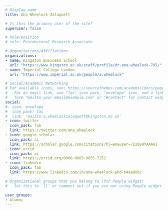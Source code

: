 ```yaml
---
# Display name
title: Ana Wheelock-Zalaquett

# Is this the primary user of the site?
superuser: false

# Role/position
# role: Postdoctoral Research Associate

# Organizations/Affiliations
organizations:
- name: Kingston Business School
  url: "https://www.kingston.ac.uk/staff/profile/dr-ana-wheelock-795/"
- name: Imperial College London
  url: "https://www.imperial.ac.uk/people/a.wheelock"

# Social/Academic Networking
# For available icons, see: https://sourcethemes.com/academic/docs/page-builder/#icons
#   For an email link, use "fas" icon pack, "envelope" icon, and a link in the
#   form "mailto:your-email@example.com" or "#contact" for contact widget.
social:
#- icon: envelope
#  icon_pack: fas
#  link: 'mailto:a.wheelockzalaquett@kingston.ac.uk'
- icon: twitter
  icon_pack: fab
  link: https://twitter.com/ana_wheelock
- icon: google-scholar
  icon_pack: ai
  link: https://scholar.google.com/citations?hl=en&user=72IQv9YAAAAJ
- icon: orcid
  icon_pack: ai
  link: https://orcid.org/0000-0003-0855-7252
- icon: linkedin
  icon_pack: fab
  link: https://www.linkedin.com/in/ana-wheelock-phd-b4aa80b/

# Organizational groups that you belong to (for People widget)
#   Set this to `[]` or comment out if you are not using People widget.

user_groups:
- Alumni
---
```


